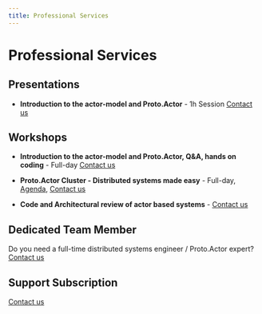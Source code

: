 ```yaml
---
title: Professional Services
---
```


# Professional Services

## Presentations

- **Introduction to the actor-model and Proto.Actor** - 1h Session <a href="mailto:info@asynkron.se?subject=Proto.Actor Presentation">Contact us</a>

## Workshops

- **Introduction to the actor-model and Proto.Actor, Q&A, hands on coding** - Full-day <a href="mailto:info@asynkron.se?subject=Proto.Actor Workshop">Contact us</a>

- **Proto.Actor Cluster - Distributed systems made easy** - Full-day,
  [Agenda](workshop-cluster.md),
  <a href="mailto:info@asynkron.se?subject=Proto.Cluster Workshop">Contact us</a>

- **Code and Architectural review of actor based systems** - <a href="mailto:info@asynkron.se?subject=Architectural Review">Contact us</a>

## Dedicated Team Member

Do you need a full-time distributed systems engineer / Proto.Actor expert?
<a href="mailto:info@asynkron.se?subject=dedicated team member">Contact us</a>

## Support Subscription

  <a href="mailto:info@asynkron.se?subject=Proto.Cluster Support">Contact us</a>
